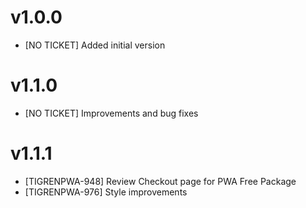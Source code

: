 v1.0.0
=============

- [NO TICKET] Added initial version

v1.1.0
=============

- [NO TICKET] Improvements and bug fixes

v1.1.1
=============

- [TIGRENPWA-948] Review Checkout page for PWA Free Package
- [TIGRENPWA-976] Style improvements
